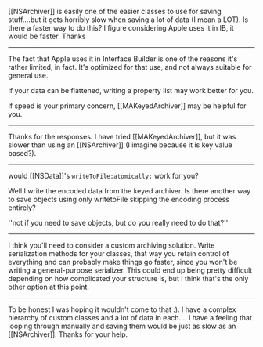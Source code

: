[[NSArchiver]] is easily one of the easier classes to use for saving stuff....but it gets horribly slow when saving a lot of data (I mean a LOT).  Is there a faster way to do this?  I figure considering Apple uses it in IB, it would be faster.  Thanks 

----

The fact that Apple uses it in Interface Builder is one of the reasons it's rather limited, in fact. It's optimized for that use, and not always suitable for general use.

If your data can be flattened, writing a property list may work better for you.

If speed is your primary concern, [[MAKeyedArchiver]] may be helpful for you.

----

Thanks for the responses.  I have tried [[MAKeyedArchiver]], but it was slower than using an [[NSArchiver]] (I imagine because it is key value based?).

----

would [[NSData]]'s <code>writeToFile:atomically:</code> work for you?

Well I write the encoded data from the keyed archiver.  Is there another way to save objects using only writetoFile skipping the encoding process entirely?

''not if you need to save objects, but do you really need to do that?''

----

I think you'll need to consider a custom archiving solution. Write serialization methods for your classes, that way you retain control of everything and can probably make things go faster, since you won't be writing a general-purpose serializer. This could end up being pretty difficult depending on how complicated your structure is, but I think that's the only other option at this point.

----


To be honest I was hoping it wouldn't come to that :).  I have a complex hierarchy of custom classes and a lot of data in each.... I have a feeling that looping through manually and saving them would be just as slow as an [[NSArchiver]].  Thanks for your help.